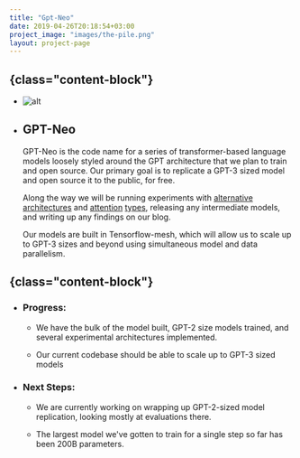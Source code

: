 ```yaml
---
title: "Gpt-Neo"
date: 2019-04-26T20:18:54+03:00
project_image: "images/the-pile.png"
layout: project-page
---
```


## {class="content-block"}
- ![alt](../../images/art49.png)
- ## GPT-Neo 
    GPT-Neo is the code name for a series of transformer-based language models loosely styled around the GPT architecture that we plan to train and open source. Our primary goal is to replicate a GPT-3 sized model and open source it to the public, for free.

    Along the way we will be running experiments with [alternative](https://arxiv.org/abs/1701.06538) [architectures](https://arxiv.org/abs/1911.03864) and [attention](https://arxiv.org/abs/2006.16236) [types](https://www.aclweb.org/anthology/2020.acl-main.672.pdf), releasing any intermediate models, and writing up any findings on our blog.

    Our models are built in Tensorflow-mesh, which will allow us to scale up to GPT-3 sizes and beyond using simultaneous model and data parallelism.


## {class="content-block"}
- ### Progress:
    - We have the bulk of the model built, GPT-2 size models trained, and several experimental architectures implemented.

    - Our current codebase should be able to scale up to GPT-3 sized models

- ### Next Steps:
    - We are currently working on wrapping up GPT-2-sized model replication, looking mostly at evaluations there.

    - The largest model we've gotten to train for a single step so far has been 200B parameters.

